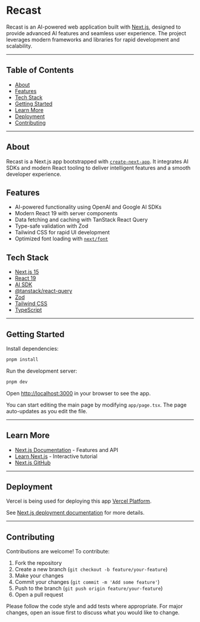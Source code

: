 # Recast

Recast is an AI-powered web application built with [Next.js](https://nextjs.org), designed to provide advanced AI features and seamless user experience. The project leverages modern frameworks and libraries for rapid development and scalability.

---

## Table of Contents

- [About](#about)
- [Features](#features)
- [Tech Stack](#tech-stack)
- [Getting Started](#getting-started)
- [Learn More](#learn-more)
- [Deployment](#deployment)
- [Contributing](#contributing)

---

## About

Recast is a Next.js app bootstrapped with [`create-next-app`](https://nextjs.org/docs/app/api-reference/cli/create-next-app). It integrates AI SDKs and modern React tooling to deliver intelligent features and a smooth developer experience.

## Features

- AI-powered functionality using OpenAI and Google AI SDKs
- Modern React 19 with server components
- Data fetching and caching with TanStack React Query
- Type-safe validation with Zod
- Tailwind CSS for rapid UI development
- Optimized font loading with [`next/font`](https://nextjs.org/docs/app/building-your-application/optimizing/fonts)

## Tech Stack

- [Next.js 15](https://nextjs.org/)
- [React 19](https://react.dev/)
- [AI SDK](https://sdk.vercel.ai/)
- [@tanstack/react-query](https://tanstack.com/query/latest)
- [Zod](https://zod.dev/)
- [Tailwind CSS](https://tailwindcss.com/)
- [TypeScript](https://www.typescriptlang.org/)

---

## Getting Started

Install dependencies:

```bash
pnpm install
```

Run the development server:

```bash
pnpm dev
```

Open [http://localhost:3000](http://localhost:3000) in your browser to see the app.

You can start editing the main page by modifying `app/page.tsx`. The page auto-updates as you edit the file.

---

## Learn More

- [Next.js Documentation](https://nextjs.org/docs) - Features and API
- [Learn Next.js](https://nextjs.org/learn) - Interactive tutorial
- [Next.js GitHub](https://github.com/vercel/next.js)

---

## Deployment

Vercel is being used for deploying this app [Vercel Platform](https://vercel.com/new?utm_medium=default-template&filter=next.js&utm_source=create-next-app&utm_campaign=create-next-app-readme).

See [Next.js deployment documentation](https://nextjs.org/docs/app/building-your-application/deploying) for more details.

---

## Contributing

Contributions are welcome! To contribute:

1. Fork the repository
2. Create a new branch (`git checkout -b feature/your-feature`)
3. Make your changes
4. Commit your changes (`git commit -m 'Add some feature'`)
5. Push to the branch (`git push origin feature/your-feature`)
6. Open a pull request

Please follow the code style and add tests where appropriate. For major changes, open an issue first to discuss what you would like to change.
